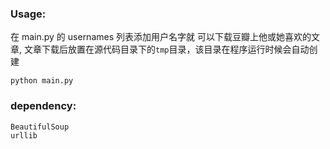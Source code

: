 ### Usage:

在 main.py 的 usernames 列表添加用户名字就 可以下载豆瓣上他或她喜欢的文章,
文章下载后放置在源代码目录下的`tmp`目录，该目录在程序运行时候会自动创建

```
python main.py
```

### dependency:

```
BeautifulSoup
urllib
```
